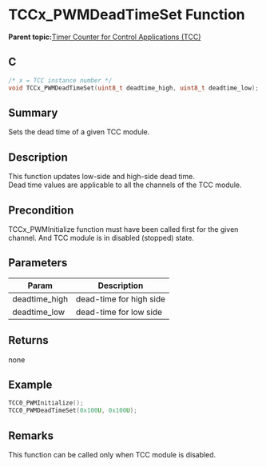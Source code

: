 # TCCx\_PWMDeadTimeSet Function

**Parent topic:**[Timer Counter for Control Applications \(TCC\)](GUID-CCA150A8-2C66-40B2-9C35-D7F3473720AE.md)

## C

```c
/* x = TCC instance number */
void TCCx_PWMDeadTimeSet(uint8_t deadtime_high, uint8_t deadtime_low);
```

## Summary

Sets the dead time of a given TCC module.

## Description

This function updates low-side and high-side dead time.<br />Dead time values are applicable to all the channels of the TCC module.

## Precondition

TCCx\_PWMInitialize function must have been called first for the given channel. And TCC module is in disabled \(stopped\) state.

## Parameters

|Param|Description|
|-----|-----------|
|deadtime\_high|dead-time for high side|
|deadtime\_low|dead-time for low side|

## Returns

none

## Example

```c
TCC0_PWMInitialize();
TCC0_PWMDeadTimeSet(0x100U, 0x100U);
```

## Remarks

This function can be called only when TCC module is disabled.

